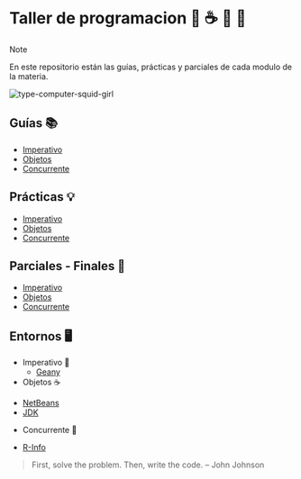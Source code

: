 # Taller de programacion 🐆 ☕ 🤖 💜

> [!NOTE]
> En este repositorio están las guías, prácticas y parciales de cada modulo de la materia.

  ![type-computer-squid-girl](https://github.com/Piggypink8/TallerDeProgramacion/assets/73083105/bacbea50-bba7-475f-ace4-78a1af81ebc2)



## Guías 📚
- [Imperativo](https://github.com/Piggypink8/TallerDeProgramacion/tree/main/Imperativo/Guías)
- [Objetos](https://github.com/Piggypink8/TallerDeProgramacion/tree/main/Objetos/Guías)
- [Concurrente](https://github.com/Piggypink8/TallerDeProgramacion/tree/main/Concurrente/Guía)

## Prácticas 💡
- [Imperativo](https://github.com/Piggypink8/TallerDeProgramacion/tree/main/Imperativo/Practicas)
- [Objetos](https://github.com/Piggypink8/TallerDeProgramacion/tree/main/Objetos/Practicas)
- [Concurrente](https://github.com/Piggypink8/TallerDeProgramacion/tree/main/Concurrente/Practicas)

## Parciales - Finales 📙
- [Imperativo](https://github.com/Piggypink8/TallerDeProgramacion/tree/main/Imperativo/Parciales)
- [Objetos](https://github.com/Piggypink8/TallerDeProgramacion/tree/main/Objetos/Parciales)
- [Concurrente](https://github.com/Piggypink8/TallerDeProgramacion/tree/main/Concurrente/Parciales)



## Entornos 🖥

-  Imperativo 🐆
      * [Geany](https://www.geany.org/download/releases/) 
-  Objetos ☕
  * [NetBeans](https://netbeans.apache.org/front/main/download/index.html) 
  * [JDK](https://www.oracle.com/ar/java/technologies/downloads/)
-  Concurrente 🤖
  *  [R-Info](https://github.com/Piggypink8/TallerDeProgramacion/blob/main/Concurrente/r-Info-2.9.jar)


> First, solve the problem. Then, write the code. – John Johnson
